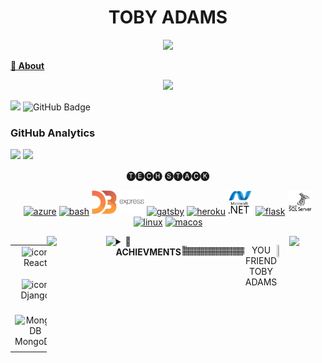 
<!-- Title -->
<h1 align="center" title="...and I'm happy to see you here :)">TOBY ADAMS  </a></h1>
<p align="center">

 <a href="https://codewizard337.github.io/">
    <img src="https://github.com/codeWizard337/codewizard337-portfolio/blob/master/gif/portfolio.gif">   
</p>

  <b>👤 About</b>
<p align="center">
 
  <a href="https://github.com/codewizard337/">
    <img src="https://readme-typing-svg.demolab.com/?lines=SOFTWARE%20ENGINEER%20;ETHICAL%20HACKER%20;FULL-STACK%20WEB%20AND%20APP%20DEVELOPER;ARTIFICIAL%20INTELLIGENCE (AI);PROGRAMMER%20;YOUTUBER%20;EXPERIENCED%20UI%2FUX%20DESIGNER;3%2B%20YEAR's%20OF%20CODING%20EXPERIENCE;ALWAYS%20LEARNING%20NEW%20THINGS&font=Fira%20Code&center=true&width=440&height=45&color=20C20E&vCenter=true&pause=1000&size=22" /></a>
</p>
       
   <a>
   <img src="https://komarev.com/ghpvc/?username=codewizard337">
</a>  
    <a>
        <img src="https://img.shields.io/github/followers/codewizard337?label=Followers&style=social" alt="GitHub Badge">
    </a>  

</details>

  <!-- Metrics -->
  ### GitHub Analytics
 
<img width="400" src="https://github-readme-stats.vercel.app/api?username=codewizard337&count_private=true&show_icons=true&theme=react" />  <img width="425" src="https://streak-stats.demolab.com/?user=codewizard337&theme=react" />
<p align="center"> 
 🅣🅔🅒🅗 🅢🅣🅐🅒🅚<br>
  </p>
<p align="center">
  <a href="https://azure.microsoft.com/en-in/" target="_blank"><img src="https://www.vectorlogo.zone/logos/microsoft_azure/microsoft_azure-icon.svg" alt="azure" width="40" height="40" /></a>
  <a href="https://www.gnu.org/software/bash/" target="_blank"><img src="https://www.vectorlogo.zone/logos/gnu_bash/gnu_bash-icon.svg" alt="bash" width="40" height="40" /></a>
  <a href="https://d3js.org/" target="_blank"><img src="https://raw.githubusercontent.com/devicons/devicon/master/icons/d3js/d3js-original.svg" alt="d3js" width="40" height="40" /></a>
  <a href="https://expressjs.com" target="_blank"><img src="https://raw.githubusercontent.com/devicons/devicon/master/icons/express/express-original-wordmark.svg" alt="express" width="40" height="40" /></a>
  <a href="https://www.gatsbyjs.com/" target="_blank"><img src="https://www.vectorlogo.zone/logos/gatsbyjs/gatsbyjs-icon.svg" alt="gatsby" width="40" height="40" /></a>
  <a href="https://heroku.com" target="_blank"><img src="https://www.vectorlogo.zone/logos/heroku/heroku-icon.svg" alt="heroku" width="40" height="40" /></a>
  <a href="https://dotnet.microsoft.com/" target="_blank"><img src="https://raw.githubusercontent.com/devicons/devicon/master/icons/dot-net/dot-net-original-wordmark.svg" alt="dotnet" width="40" height="40" /></a>
  <a href="https://flask.palletsprojects.com/" target="_blank"><img src="https://www.vectorlogo.zone/logos/pocoo_flask/pocoo_flask-icon.svg" alt="flask" width="40" height="40" /></a>
  <a href="https://www.microsoft.com/en-us/sql-server" target="_blank"><img src="https://raw.githubusercontent.com/devicons/devicon/master/icons/microsoftsqlserver/microsoftsqlserver-plain-wordmark.svg" alt="Microsoft SQL Server" width="40" height="40" /></a>
<a href="https://www.linux.org" target="_blank"><img src="https://upload.wikimedia.org/wikipedia/commons/thumb/2/2b/Kali-dragon-icon.svg/2048px-Kali-dragon-icon.svg.png" alt="linux" width="50" height="50" /></a>
<a href="https://www.apple.com/macos/sonoma/" target="_blank"><img src="https://www.svgrepo.com/show/349442/macos.svg" alt="macos" width="40" height="40" /></a>
</p>

<div style="display: flex; align-items: flex-start; align: center">
<table align="center">
  <tr>
    <td align="center" width="96">
        <img src="https://techstack-generator.vercel.app/react-icon.svg" alt="icon" width="40" height="40" />
      <br>React
    </td>
    <td align="center" width="96">
      <a href="https://www.python.org/">
        <img src="https://techstack-generator.vercel.app/python-icon.svg" alt="icon" width="40" height="40" />
      </a>
      <br>Python
    </td>
    <td align="center" width="96">
        <img src="https://techstack-generator.vercel.app/js-icon.svg" alt="icon" width="40" height="40" />
      <br>JavaScript
    </td>
    <td align="center" width="96">
        <img src="https://techstack-generator.vercel.app/cpp-icon.svg" alt="icon" width="40" height="40" />
      <br>C++
    </td>
    <td align="center" width="96">
        <img src="https://techstack-generator.vercel.app/webpack-icon.svg" alt="icon" width="40" height="40" />
      <br>Webpack
    </td>
    <td align="center" width="96">
        <img src="https://techstack-generator.vercel.app/mysql-icon.svg" alt="icon" width="40" height="40" />
      <br>MySQL
    </td>
    <td align="center" width="96">
        <img src="https://techstack-generator.vercel.app/ts-icon.svg" alt="icon" width="40" height="40" />
      <br>TypeScript
    </td>
    <td align="center" width="96">
        <img src="https://techstack-generator.vercel.app/aws-icon.svg" alt="icon" width="40" height="40" />
      <br>AWS
    </td>
    <td align="center" width="96">
        <img src="https://techstack-generator.vercel.app/csharp-icon.svg" alt="icon" width="40" height="40" />
      <br>C#
    </td>
  </tr>
  <tr>
  <td align="center" width="96">
        <img src="https://techstack-generator.vercel.app/django-icon.svg" alt="icon" width="40" height="40" />
      <br>Django
    <td align="center" width="96">
        <img src="https://techstack-generator.vercel.app/github-icon.svg" alt="icon" width="40" height="40" />
      <br>Github
    </td>
    <td align="center" width="96"> 
        <img src="https://user-images.githubusercontent.com/25181517/192108372-f71d70ac-7ae6-4c0d-8395-51d8870c2ef0.png" width="40" height="40" alt="Git" />
      <br>Git
    </td>
    <td align="center"  width="96">
        <img src="https://skillicons.dev/icons?i=laravel" width="40" height="40" alt="Laravel" />
      <br>Laravel
    </td>
    <td align="center"  width="96">
        <img src="https://skillicons.dev/icons?i=html" width="40" height="40" alt="HTML5" />
      <br>HTML5
    </td>
    <td align="center" width="96">
        <img src="https://skillicons.dev/icons?i=css" width="40" height="40" alt="css" />
      <br>CSS
    </td>
    <td align="center"  width="96">
        <img src="https://skillicons.dev/icons?i=bootstrap" width="40" height="40" alt="bootstrap" />
      <br>Bootstrap
    </td>
    <td align="center" width="96">
        <img src="https://raw.githubusercontent.com/devicons/devicon/master/icons/android/android-original-wordmark.svg" width="40" height="40" alt="tailwind" />
      <br>Android
    </td>
    <td align="center" width="96">
        <img src="https://skillicons.dev/icons?i=jquery"width="40" height="40" alt="jQuery" />
      <br>jQuery
    </td>
  </tr>
 <tr>
      <td align="center" width="96">
        <img src="https://skillicons.dev/icons?i=mongodb" width="40" height="40" alt="MongoDB" />
      <br>MongoDB
    </td>
        <td align="center" width="96">
        <img src="https://skillicons.dev/icons?i=nodejs" width="40" height="40" alt="Nodejs" />
      <br>Nodejs
      </td>
      </td>
    <td align="center" width="96">
        <img src="https://skillicons.dev/icons?i=php" width="40" height="40" alt="PHP" />
      <br>PHP
    </td>
            <td align="center" width="96">
        <img src="https://skillicons.dev/icons?i=vscode" width="40" height="40" alt="VsCode" />
      <br>VsCode
    </td>
              <td align="center" width="96">
        <img src="https://skillicons.dev/icons?i=wordpress" width="40" height="40" alt="WordPress" />
      <br>WordPress
    </td>
              <td align="center" width="96">
        <img src="https://raw.githubusercontent.com/devicons/devicon/master/icons/dot-net/dot-net-original-wordmark.svg" width="40" height="40" alt="Vue" />
      <br>Dotnet
  <td align="center" width="96">
      <a href="#macropower-tech">
        <img src="https://www.vectorlogo.zone/logos/sqlite/sqlite-icon.svg" alt="icon" width="40" height="40" />
      </a>
      <br>SQLite
    </td>
              <td align="center" width="96">
        <img src="https://raw.githubusercontent.com/devicons/devicon/master/icons/java/java-original.svg" width="40" height="40" alt="https://www.java.com" />
      <br>Java
    </td>
    <td align="center" width="96">
        <img src="https://skillicons.dev/icons?i=postgres" width="40" height="40" alt="PostgreSQL" />
      <br>PostgreSQL
    </td>
 </tr>
</table>
<br><br>



<img width="830" src="https://github-readme-activity-graph.vercel.app/graph?username=codewizard337&bg_color=21232a&color=a8eeff&line=61dafb&point=f0fcff&area=true&hide_border=false" />
<img height="180em" align="center" src="https://github-readme-stats.vercel.app/api/top-langs/?username=codewizard337&layout=compact&langs_count=7&theme=dracula"/>





---

<p align="center">
      <!-- Achievements -->
<details>
  <summary><b>📰 ACHIEVMENTS </b></summary>
    <p>
       
This repository showcases a collection of my certifications.

## Certifications

 | Badge | DIGITAL BADGES | Description |
| ------------ | ----------- | ----- |
 [![Python Essentials 1](./Certification/python-essentials-1.png)](https://www.credly.com/badges/c7f8e359-72d5-4052-9fc7-8bdb3d061614/public_url)  | [Python Essentials 1 ](./Certification/Python_Essentials-1.pdf).  | Cisco's Python Essentials 1 certification: Mastery of Python basics, key for network automation and scripting |
| [![Python Essentials-2 ](./Certification/Python-Essentials-2.png)](https://www.credly.com/badges/6339f8e3-ddf1-4d30-86bc-1f05c663ca0e/public_url)| [Python Essentials 2](./Certification/Python_Essentials-1.pdf) |. It builds upon the foundational knowledge gained in Python Essentials 1 and takes your Python skills to a more advanced level, specifically tailored for networking, automation, and scripting within Cisco's networking environment. |
| [![Introduction To Cybersecutiy](./Certification/introduction-to-cybersecurity.png)](https://www.credly.com/badges/631b6ba8-d617-4f5a-be29-89b2819f707b/public_url). | [Introduction to Cybersecurity](./Certification/Introduction_to_Cybersecurity.pdf) | It provides foundational knowledge and skills necessary to understand the principles, threats, and practices related to safeguarding digital assets and data |


<!-- Tech Stack -->  

    
 [➡️ Full Tech Stack](https://github.com/codewizard337/NeonLoginPage/blob/main/TECH-STUCK.md)

 [![committers.top badge](https://user-badge.committers.top/kenya/codewizard337.svg)](https://user-badge.committers.top/kenya/codewizard337)


     
</details> 
</p>
<p align="center">    
<a href="https://gitstar-ranking.com/codewizard337" title="Snek 🐍"><img width="900" src="https://raw.githubusercontent.com/Lissy93/Lissy93/master/assets/github-snake.svg" /></a>
</p>

<p align="center" color="FA8072">YOU FRIEND TOBY ADAMS</p>

<a href="./MY-RESUME.pdf"> <img width="20%" height="20%" src="./componentes/download.gif"/> </a>
 


<img width=100% src="https://capsule-render.vercel.app/api?type=waving&color=0:50faaa,100:fa50e3&height=120&section=footer"/>

<!--

<details>
  <summary><b>PGP</b></summary>
    <p align="center">
-----BEGIN PGP PUBLIC KEY BLOCK-----
Version: Keybase OpenPGP v2.1.13
Comment: https://keybase.io/crypto

xsFNBGUxhm4BEADax4d1t+2hD7uwtHl02E1El+wv0gmRp8DkPwNbK6UKTwXdYTNS
cZOaijxa9wNLBOSfWfTSYm1vVf5Oy9hRx/IwwokZHETUYutuLZGI7OYUqOOprkMO
fWv04bZmW5OnOguB+xzLiy8OUO53/vM+j+FEO/kNsgEGgAmcZxwSnezg86SGqgJ3
dmF5f4GmCnE3Bjg9LjEgxQ9oZO7hVAAFAp2Xx5tk+k6V+CMsJi7gkl833aSlhDsD
pDQ+e8hSG5Rae72lUnS9U9ZBzLScPy3//KtomYr+j4QzGcHfOHBaaa0PBHzyX/5m
NRMa++f1wV0zW0ph3UbdZRY5xGNM62D3D0L9AJwKRQPcqXCuuMNG6cvS1rgOgEVz
E/XFSZszPcbtZDa1qf1Hrh0lys3cro6JcrnZMF5HFpEfgCV5RTWgRsCsd6OZIW0n
tM0b7lNbfURQmvAy8u035zYWEJBZ/He1kzi0jjQxcgpRXih4v/fcfIh91Fv2DUo6
TyP7KIUllr7GfFHMmExNKUiCHnjUVjkJnv7eDtfuv/d/m6STR8rgoE6o/YR2bAn1
J2tL4ktwWVRDdjHEQrTm4Zds1KozTge1o+i5z+QFeM0Qjk1/j98XcxlQJ9zzgave
rBOVxDazaISQ4ZHmy5ICSykY/JKGscGbJnrqqnDYalHSqw1XxE48Z4rxdwARAQAB
zS1GUkVEUklDSyBTQVJVTkkgPGZycmVkZGllb2xlc2FydW5pQGdtYWlsLmNvbT7C
wXQEEwEKAB4FAmUxhm4CGwMDCwkHAxUKCAIeAQIXgAMWAgECGQEACgkQvU93I2+A
+2R0mhAAx5sIFeEF+tB4zjnLtTvGJMd5WxBlI51kE9N7FQQFEvTqnxMkF7KXb8jv
nzFS1+43m547i9IqKeDYje3/Y1JWPOgdH3Gdowt5MC9hGhXyCaOaOK6LzT/q3V7/
KVG0ASJyydxiqX5tJylWjXqJzECr0Yg0TKIDg0KDcdan5Y1A8gcshr29RvaUy1O9
SeXfv9opc6JRZfhsI13+qtLEEqxuHJa2CjSAxD513Gtys0YLGAbVDk29EPTANAgc
dfWXrxMZEPrmOcyyioUFtl/GCnwLaImMXbzet0y2Ftj4IM05zDiVtzylYQ0j41+s
IxHit5qCSTrvkC9mJlAhE5WBhTndkz923bE5LvrzIIu0Ccxcp6K/t+gTU+x+mD2A
iD8y0VDzfDiPcuyqVaZiJgsyHdIec/t+C33wA7v7TV3e6C7xg9NgSuzgDdwV/5Uy
y9oSJsZBcXnpodOh7X/448TCJaGFCe3MicYmMtCeUyyfyB+/sap5IkTO0NG4O/TC
Q7g1Q+GkIefpnGfY5GVH8T2Hextyi1IXXE7tTCbFhvTy5cOE/gBIm19xZu96kFEC
C5AopAsGEhLtbNy4TPqJnGnDHWnQEagEA9QIOQ089+DYlW9yRUmwOpaTfq5V4bu5
Xs8uR/hGEfqF2PlQj4Dpvf/SRdbqoZ3wwPiEK2D1r5mQm1AWlnPOwE0EZTGGbgEI
AOX9XVT9v5zr/6qapyDD4JMefZP7oX8FALHf1FbHv1Sj5hMDxfiWXTFr6Qj/sTaC
qIvdFzhc5/TJayTEAXM+4xz6ptXWjkg1w2MTVJmlU3ZfM88ANeSk1KIpsCzPWkKO
v9Utw2fsC+grYm8g2pqnKGuVeCFsJE2G2lf7GEGPKwXvHoMicB4ztvhwNKaMjPEe
BOQCh2S6mBwlTtEp180tvoqKvkkiyNBIfCHLo59eOkhEjcylzLi3NwYSf69xa58+
NZ+W2mc3nxoWPDiAQgNimtBfs4+QChR2hYTNXXNbvywQP00tFcwkZ52cL3l68EGf
Xizr5sVKEFJYJS8lup6AMMMAEQEAAcLChAQYAQoADwUCZTGGbgUJDwmcAAIbDAEp
CRC9T3cjb4D7ZMBdIAQZAQoABgUCZTGGbgAKCRCKSpyktcKUwQX4CACIg4qPpGui
nfx8dWq/R+rPvRaglKuP2XgiPbFgLiunax9QgCtYjpPxCga8t0ZIXm/A8PbUIKZ7
YCNiR8/E0uSsJBy7Sxa0SP53bN3U0YjOZQGLQ+MlpISrio+u0LhQTvguZ/qzy50u
7gEk3KzMRbuHBKWD+qarn9bipWf71hXuzBL7VNzXD3p2shBL19JZA07ya3L8HIsu
7Qvd2ble2Gl9aTCZaVlsac0zp4BUryt2B+jmHSclzk9eDAuejp9LfkA7kXPPakDH
N1QVs0eDjk91AEv/fJCMwTJMt1jW3TQqSjwj3n7XCgY2DmCgiHsXpFAQey/B3Pn1
oL43qiVNH+DK7AkP/0W20K5nTqYSO8OwCV3EFYq+NAz3x6UmDLqRgqStk9Y9nlH1
af7y4ZOwLqLuSknUhIONkXI+X7nmvMkqoGtOr9W5cRD1gkD4xoZW552erE+okUXT
exVcDWNgj+Qum/hrcv+26YOVAzmPfxlL+dcmjKmumWdKmbsT2VkTnvso07Zjyf4O
DlRB7z42SQW9Hx1LpkRncTROOpNGNSyBdChuV6OTX5yFlk8Iiu17BuYeeMxONhsd
qNtjA8vN/IE6pDPRTv/42LiWZrz3/Mwp6dxGXsHcfgrsZrWgM26D/QvrWw3yfImZ
Tuefvkvhdp960m1BsbNDoFwm0Bpg9MxsLALqggYe/KieOVtI0dK2oQBbjmQACqZT
eazkxwcy5TGDtOx5ZvTyNrIVh5msi5ZUd1/xIM8GVHUqlDn7MygFcXXi2VmGxJ5P
5zOBua6UQRl38QkChzR4RMBjgHbDRpfr/LSfjqNZnvUxQeeUwob8D3dBcSCsEwPl
RA7hAFLzcQXyW5pLte2tcDaaHphZwm9FivlPxl31Z82XdY6cmZiE0lV2xKLgLFVC
OnO66sITNIKCcV23MAKQ3lijkFckHwX9HVbdeWQT6Nmil/By7ailk7N52fWf9Zo6
KLdndsPeSKIiyPkKziuBg1Ka8YG5V0t/Oi/Vlaa7nC/A9dqhB89u0sVvjGEdzsBN
BGUxhm4BCACZOueOg4D6+LvzYMdXAEyeoIvpFbhUIx7RKzkFmiwUqSw+zp/bQ3aa
QJG+VBwytpTPQ03QlmMsMqQtgTBJRI0F6LnuK4VQWnbMQmBy1OY81HZz0cZOZuJ2
rEZUOvxvaw5eP//gNm0hA4jatK0hDJCrRLaSH2+UpjG734RXfHmCjmdfWHcGJ0nL
WavBajpTXb2z7PfH7CBXJDiyp7gF7hHboK2dbRQCh0vSaaYaTabdPsOLm0E9Luat
A7xJxQhgU6Rf8nt5eJxe59wOXZaNg1SJs6EpgVmDJPYlRxK2s2+e1pvHPja4TBFv
O9lCBcUP9PAISD7uZzLYxsY5sG7tIRdxABEBAAHCwoQEGAEKAA8FAmUxhm4FCQ8J
nAACGyIBKQkQvU93I2+A+2TAXSAEGQEKAAYFAmUxhm4ACgkQ/P1eYSrg5GH/wAf/
RzKEx3+Qe6uzc8B9mkQnF2fRWGnCYXfMzE8qDco9m1pgXcnrx0ftzdNoMbwkduRU
tmV2nOfB2lJ8+5Y7FU5hwEaxCXzZPOa7g34bcgQ/3jVlLCGZ72cdu9muL0dmm5hh
kZjZskBbTcXKMI0cWWCCmtIHACtEmNWD9w86MTEQxoQJY2qKp4YlQ4jZkMaOw4ck
kxuytcKyW/RUMgXQQy0g1zK/eqTNmLB35GaYtGefLCc6XqY/wHbXaJvx7wrJVHj+
84eUBVjhZ2laFE3zeXnJZ+I2eHMupsxqVU4XiuzArIlCSnjDBX//yZZgClrW16p7
7o55bU0Q9+fatEvY8L6bfMf9EADVgufFTwE0v0k8Xbm490Six9vClLm6FFhw6MzY
jbzEoxob2RgPt1EJPjyci6gKnoS5ssl1gYliPr39tRm+gMY37184JyYOAIR3NZHb
Xmk7p4t3BNdxYfCbmZ88Ngqfg/iuO+APp4ZW8K71ZiDycWtxvmV2MuISEkR8rZDn
DvpHeXceePr/FIpn560EWmoXIp0uT74zr49TPR/Gpxksp4VZCqe3Lq7c2qUF2KnK
AK4KXhHn81lzCUnaaLKzj+hOz4+peordNovBY78tYeEur5FaPuQkkJVDwAManszU
9Qjl0KtmiR3wlX1hcqom562dmIIRA5gG8zNTNqTFByaQC1HRvAOBED5fKIjxl1Cp
K7vivNQnHgR78NlQKrim4/ZtK7cr8rtMmTkNQARkgloX/OwPljcRYUN/aRy1kkiM
d/Il7JkOQCJT4Bds6xFX9m2GA8ELwT9xq7ELRnYssLpgPrivHr1EN6Gqt9V7Y3I8
kauIVBRmXtPfYnLx4/MkenXXi682ciCmTnGnJsKmfsppZQAs7vnlwtYnWGrI7vpp
ZjgghSYkLa/lbZdO+evyznbT9Je4HvTOo3kF2M7Q3zp4BnVf7DQLiWL1OlyrMB9e
l1OXLQikQ2XDd/eaMCC3j/6F9h02CHz82AaSzOFLG/NyOx+Edh4EjlyslDro3OYS
6y5qSg==
=EJeF
-----END PGP PUBLIC KEY BLOCK-----


    


